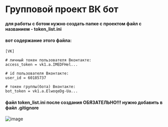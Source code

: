 # Групповой проект ВК бот 

#### для работы с ботом нужно создать папке с проектом файл с названием - token_list.ini

#### вот содержание этого файла:

```
[VK]

# личный токен пользователя Вконтакте:
access_token = vk1.a.IMEDFHel...

# id пользователя Вконтакте:
user_id = 60185737

# токен группы(бота) Вконтакте:
bot_token = vk1.a.ElwoqeDg-Ua...
```
#### файл token_list.ini после создания ОБЯЗАТЕЛЬНО!!! нужно добавить в файл .gitignore

![image](https://user-images.githubusercontent.com/103646573/231471857-4f77808f-b150-47af-83ec-8f147bfd5ba8.png)
